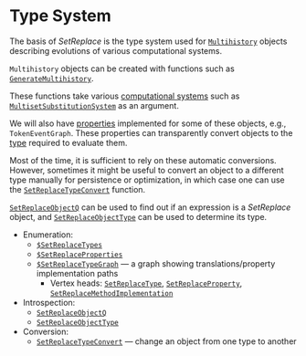 # Type System

The basis of *SetReplace* is the type system used for [`Multihistory`](/Documentation/Types/Multihistory/README.md)
objects describing evolutions of various computational systems.

`Multihistory` objects can be created with functions such as
[`GenerateMultihistory`](/Documentation/Generators/GenerateMultihistory.md).

These functions take various [computational systems](/Documentation/Systems/README.md) such as
[`MultisetSubstitutionSystem`](/Documentation/Systems/MultisetSubstitutionSystem.md) as an argument.

We will also have [properties](/Documentation/Properties/README.md) implemented for some of these objects, e.g.,
`TokenEventGraph`. These properties can transparently convert objects to the [type](/Documentation/Types/README.md)
required to evaluate them.

Most of the time, it is sufficient to rely on these automatic conversions. However, sometimes it might be useful to
convert an object to a different type manually for persistence or optimization, in which case one can use the
[`SetReplaceTypeConvert`](SetReplaceTypeConvert.md) function.

[`SetReplaceObjectQ`](SetReplaceObjectQ.md) can be used to find out if an expression is a *SetReplace* object, and
[`SetReplaceObjectType`](SetReplaceObjectType.md) can be used to determine its type.

* Enumeration:
  * [`$SetReplaceTypes`]($SetReplaceTypes.md)
  * [`$SetReplaceProperties`]($SetReplaceProperties.md)
  * [`$SetReplaceTypeGraph`]($SetReplaceTypeGraph.md) &mdash; a graph showing translations/property implementation paths
    * Vertex heads: [`SetReplaceType`](SetReplaceType.md),
                    [`SetReplaceProperty`](SetReplaceProperty.md),
                    [`SetReplaceMethodImplementation`](SetReplaceMethodImplementation.md)
* Introspection:
  * [`SetReplaceObjectQ`](SetReplaceObjectQ.md)
  * [`SetReplaceObjectType`](SetReplaceObjectType.md)
* Conversion:
  * [`SetReplaceTypeConvert`](SetReplaceTypeConvert.md) &mdash; change an object from one type to another
